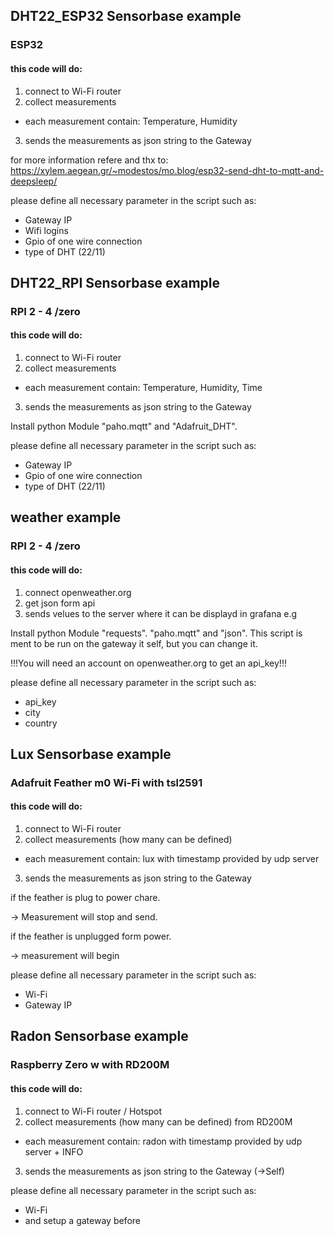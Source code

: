## DHT22_ESP32 Sensorbase example
### ESP32
#### this code will do:
1. connect to Wi-Fi router
2. collect measurements
- each measurement contain: Temperature, Humidity
3. sends the measurements as json string to the Gateway

for more information refere and thx to:
https://xylem.aegean.gr/~modestos/mo.blog/esp32-send-dht-to-mqtt-and-deepsleep/

please define all necessary parameter in the script such as:
- Gateway IP
- Wifi logins
- Gpio of one wire connection
- type of DHT (22/11)

## DHT22_RPI Sensorbase example
### RPI 2 - 4 /zero
#### this code will do:
1. connect to Wi-Fi router
2. collect measurements
- each measurement contain: Temperature, Humidity, Time
3. sends the measurements as json string to the Gateway

Install python Module "paho.mqtt" and "Adafruit_DHT".

please define all necessary parameter in the script such as:
- Gateway IP
- Gpio of one wire connection
- type of DHT (22/11)

## weather example
### RPI 2 - 4 /zero
#### this code will do:
1. connect openweather.org
2. get json form api
3. sends velues to the server where it can be displayd in grafana e.g

Install python Module "requests". "paho.mqtt" and "json".
This script is ment to be run on the gateway it self, but you can change it.

!!!You will need an account on openweather.org to get an api_key!!!

please define all necessary parameter in the script such as:
- api_key
- city
- country

## Lux Sensorbase example
### Adafruit Feather m0 Wi-Fi with tsl2591
#### this code will do:

1. connect to Wi-Fi router
2. collect measurements (how many can be defined)
- each measurement contain: lux with timestamp provided by udp server
3. sends the measurements as json string to the Gateway

if the feather is plug to power chare.

 -> Measurement will stop and send. 
 
if the feather is unplugged form power.

 -> measurement will begin

please define all necessary parameter in the script such as:
- Wi-Fi
- Gateway IP

## Radon Sensorbase example
### Raspberry Zero w with RD200M
#### this code will do:

1. connect to Wi-Fi router / Hotspot
2. collect measurements (how many can be defined) from RD200M
- each measurement contain: radon with timestamp provided by udp server + INFO
3. sends the measurements as json string to the Gateway (->Self)

please define all necessary parameter in the script such as:
- Wi-Fi
- and setup a gateway before
